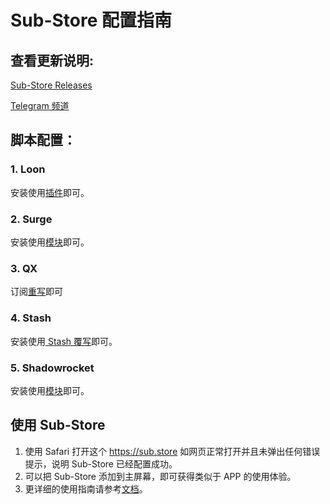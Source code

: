 # Sub-Store 配置指南

## 查看更新说明:

[Sub-Store Releases](https://github.com/sub-store-org/Sub-Store/releases)

[Telegram 频道](https://t.me/cool_scripts)

## 脚本配置：

### 1. Loon
安装使用[插件](https://raw.githubusercontent.com/Peng-YM/Sub-Store/master/config/Loon.plugin)即可。
### 2. Surge
安装使用[模块](https://raw.githubusercontent.com/Peng-YM/Sub-Store/master/config/Surge.sgmodule)即可。

### 3. QX
订阅[重写](https://raw.githubusercontent.com/Peng-YM/Sub-Store/master/config/QX.snippet)即可

### 4. Stash
安装使用[ Stash 覆写](https://raw.githubusercontent.com/Peng-YM/Sub-Store/master/config/Stash.stoverride)即可。

### 5. Shadowrocket
安装使用[模块](https://raw.githubusercontent.com/Peng-YM/Sub-Store/master/config/Surge.sgmodule)即可。

## 使用 Sub-Store
1. 使用 Safari 打开这个 https://sub.store 如网页正常打开并且未弹出任何错误提示，说明 Sub-Store 已经配置成功。
2. 可以把 Sub-Store 添加到主屏幕，即可获得类似于 APP 的使用体验。
3. 更详细的使用指南请参考[文档](https://www.notion.so/Sub-Store-6259586994d34c11a4ced5c406264b46)。
